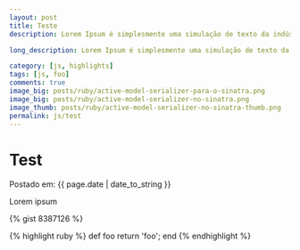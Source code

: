```yaml
---
layout: post
title: Teste
description: Lorem Ipsum é simplesmente uma simulação de texto da indústria

long_description: Lorem Ipsum é simplesmente uma simulação de texto da indústria tipográfica e de impressos, e vem sendo utilizado desde o século XVI, quando um impressor desconhecido pegou uma bandeja de tipos e os embaralhou `console.log('sdf')` para fazer um livro de modelos de tipos. Lorem Ipsum sobreviveu não só a cinco séculos, como também ao salto para a editoração eletrônica, permanecendo essencialmente inalterado.

category: [js, highlights]
tags: [js, foo]
comments: true
image_big: posts/ruby/active-model-serializer-para-o-sinatra.png
image_big: posts/ruby/active-model-serializer-no-sinatra.png
image_thumb: posts/ruby/active-model-serializer-no-sinatra-thumb.png
permalink: js/test
---
```


# Test

Postado em: {{ page.date | date_to_string }}

Lorem ipsum

{% gist 8387126 %}

{% highlight ruby %}
def foo
  return 'foo';
end
{% endhighlight %}